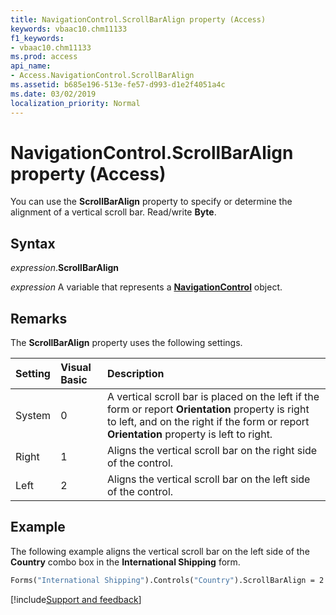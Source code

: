 ```yaml
---
title: NavigationControl.ScrollBarAlign property (Access)
keywords: vbaac10.chm11133
f1_keywords:
- vbaac10.chm11133
ms.prod: access
api_name:
- Access.NavigationControl.ScrollBarAlign
ms.assetid: b685e196-513e-fe57-d993-d1e2f4051a4c
ms.date: 03/02/2019
localization_priority: Normal
---
```



# NavigationControl.ScrollBarAlign property (Access)

You can use the **ScrollBarAlign** property to specify or determine the alignment of a vertical scroll bar. Read/write **Byte**.


## Syntax

_expression_.**ScrollBarAlign**

_expression_ A variable that represents a **[NavigationControl](Access.NavigationControl.md)** object.


## Remarks

The **ScrollBarAlign** property uses the following settings.

|Setting|Visual Basic|Description|
|:-----|:-----|:-----|
|System|0|A vertical scroll bar is placed on the left if the form or report **Orientation** property is right to left, and on the right if the form or report **Orientation** property is left to right.|
|Right|1|Aligns the vertical scroll bar on the right side of the control.|
|Left|2|Aligns the vertical scroll bar on the left side of the control.|


## Example

The following example aligns the vertical scroll bar on the left side of the **Country** combo box in the **International Shipping** form.


```vb
Forms("International Shipping").Controls("Country").ScrollBarAlign = 2
```




[!include[Support and feedback](~/includes/feedback-boilerplate.md)]